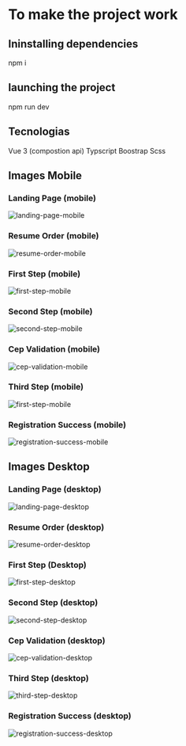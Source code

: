 # To make the project work

## Ininstalling dependencies
npm i 

## launching the project
npm run dev

## Tecnologias 
Vue 3 (compostion api)
Typscript
Boostrap
Scss

## Images Mobile

### Landing Page (mobile)
![landing-page-mobile](https://github.com/AndreNascimento1998/super-school-front-Studies/assets/110037158/1d7498ea-89e0-4075-bad1-845ca49326e8)

### Resume Order (mobile)
![resume-order-mobile](https://github.com/AndreNascimento1998/super-school-front-Studies/assets/110037158/5a2f0c26-8c8f-47fa-87e5-a35c24d96839)

### First Step (mobile)
![first-step-mobile](https://github.com/AndreNascimento1998/super-school-front-Studies/assets/110037158/e392e6eb-2311-4ff4-9806-bdbcceea28f3)

### Second Step (mobile)
![second-step-mobile](https://github.com/AndreNascimento1998/super-school-front-Studies/assets/110037158/858d4e30-9b14-42b4-b96c-2d688fc4f081)

### Cep Validation (mobile)
![cep-validation-mobile](https://github.com/AndreNascimento1998/super-school-front-Studies/assets/110037158/5efea502-36cc-40c8-a9c5-599ff48fca8d)

### Third Step (mobile)
![first-step-mobile](https://github.com/AndreNascimento1998/super-school-front-Studies/assets/110037158/6f0be818-cb5d-42ee-9d99-0ca6574aa8f8)

### Registration Success (mobile)
![registration-success-mobile](https://github.com/AndreNascimento1998/super-school-front-Studies/assets/110037158/bc96d955-068c-4ddf-8597-521f6583d927)


## Images Desktop

### Landing Page (desktop)
![landing-page-desktop](https://github.com/AndreNascimento1998/super-school-front-Studies/assets/110037158/bdc9988f-72b5-4fb0-bd97-10fcd66ec41d)

### Resume Order (desktop)
![resume-order-desktop](https://github.com/AndreNascimento1998/super-school-front-Studies/assets/110037158/5340212f-9dd3-447f-b3fa-0558632d5a13)

### First Step (Desktop)
![first-step-desktop](https://github.com/AndreNascimento1998/super-school-front-Studies/assets/110037158/ee472a94-d3aa-4cc9-afad-63b920bb66a2)

### Second Step (desktop)
![second-step-desktop](https://github.com/AndreNascimento1998/super-school-front-Studies/assets/110037158/08af995f-e5d7-45a6-a417-2aaff9bad842)

### Cep Validation (desktop)
![cep-validation-desktop](https://github.com/AndreNascimento1998/super-school-front-Studies/assets/110037158/430d6cc9-0da7-46cf-98ff-ae2d535fd85c)

### Third Step (desktop)
![third-step-desktop](https://github.com/AndreNascimento1998/super-school-front-Studies/assets/110037158/9e2b6af7-b60d-4f3a-b7e1-499d8a4b3609)

### Registration Success (desktop)
![registration-success-desktop](https://github.com/AndreNascimento1998/super-school-front-Studies/assets/110037158/a02dbe07-d33c-4071-9e1d-75914e496066)

